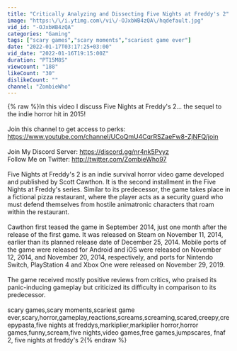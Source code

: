 ```yaml
---
title: "Critically Analyzing and Dissecting Five Nights at Freddy's 2"
image: "https:\/\/i.ytimg.com\/vi\/-OJxbWB4zQA\/hqdefault.jpg"
vid_id: "-OJxbWB4zQA"
categories: "Gaming"
tags: ["scary games","scary moments","scariest game ever"]
date: "2022-01-17T03:17:25+03:00"
vid_date: "2022-01-16T19:15:00Z"
duration: "PT15M8S"
viewcount: "188"
likeCount: "30"
dislikeCount: ""
channel: "ZombieWho"
---
```

{% raw %}In this video I discuss Five Nights at Freddy's 2... the sequel to the indie horror hit in 2015!<br /><br />Join this channel to get access to perks:<br /><a rel="nofollow" target="blank" href="https://www.youtube.com/channel/UCoQmU4CqrRSZaeFw8-ZjNFQ/join">https://www.youtube.com/channel/UCoQmU4CqrRSZaeFw8-ZjNFQ/join</a><br /><br />Join My Discord Server: <a rel="nofollow" target="blank" href="https://discord.gg/nr4nk5Pvyz">https://discord.gg/nr4nk5Pvyz</a><br />Follow Me on Twitter: <a rel="nofollow" target="blank" href="http://twitter.com/ZombieWho97">http://twitter.com/ZombieWho97</a><br /><br />Five Nights at Freddy's 2 is an indie survival horror video game developed and published by Scott Cawthon. It is the second installment in the Five Nights at Freddy's series. Similar to its predecessor, the game takes place in a fictional pizza restaurant, where the player acts as a security guard who must defend themselves from hostile animatronic characters that roam within the restaurant.<br /><br />Cawthon first teased the game in September 2014, just one month after the release of the first game. It was released on Steam on November 11, 2014, earlier than its planned release date of December 25, 2014. Mobile ports of the game were released for Android and iOS were released on November 12, 2014, and November 20, 2014, respectively, and ports for Nintendo Switch, PlayStation 4 and Xbox One were released on November 29, 2019.<br /><br />The game received mostly positive reviews from critics, who praised its panic-inducing gameplay but criticized its difficulty in comparison to its predecessor. <br /><br />scary games,scary moments,scariest game ever,scary,horror,gameplay,reactions,screams,screaming,scared,creepy,creepypasta,five nights at freddys,markiplier,markiplier horror,horror games,funny,scream,five nights,video games,free games,jumpscares, fnaf 2, five nights at freddy's 2{% endraw %}
